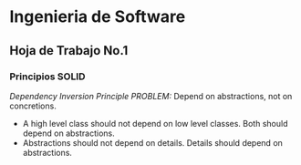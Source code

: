 # Ingenieria de Software
## Hoja de Trabajo No.1
### Principios SOLID

*Dependency Inversion Principle PROBLEM:*
Depend on abstractions, not on concretions.

- A high level class should not depend on low level classes. Both should depend on abstractions.
- Abstractions should not depend on details. Details should depend on abstractions.
